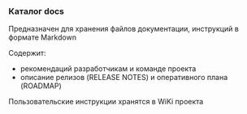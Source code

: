 ﻿### Каталог docs
Предназначен для хранения файлов документации, инструкций в формате Markdown

Содержит:

* рекомендаций разработчикам и команде проекта
* описание релизов (RELEASE NOTES) и оперативного плана (ROADMAP)

Пользовательские инструкции хранятся в WiKi проекта
